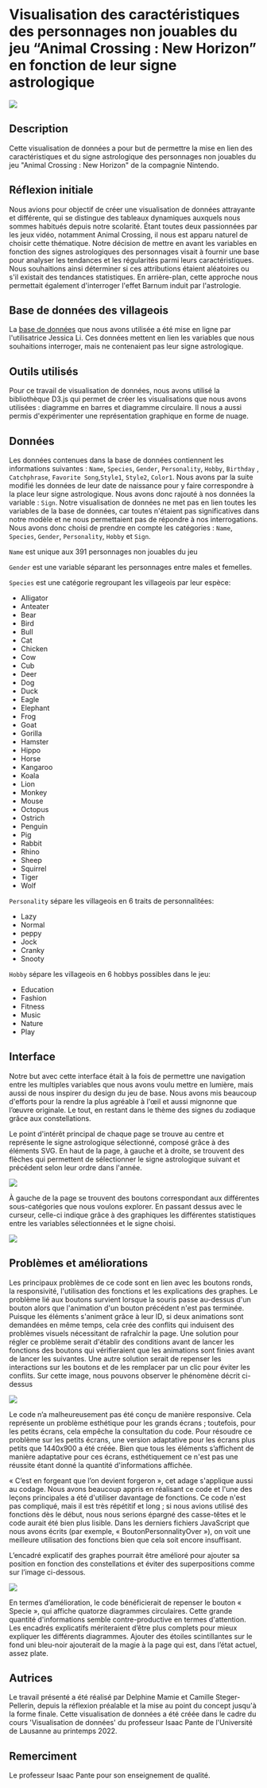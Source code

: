 # Visualisation des caractéristiques des personnages non jouables du jeu “Animal Crossing : New Horizon” en fonction de leur signe astrologique

![](assets/ReadMe/Pic1.png)

## Description
Cette visualisation de données a pour but de permettre la mise en lien des caractéristiques et du signe astrologique des personnages non jouables du jeu "Animal Crossing : New Horizon" de la compagnie Nintendo. 

## Réflexion initiale
Nous avions pour objectif de créer une visualisation de données attrayante et différente, qui se distingue des tableaux dynamiques auxquels nous sommes habitués depuis notre scolarité. Étant toutes deux passionnées par les jeux vidéo, notamment Animal Crossing, il nous est apparu naturel de choisir cette thématique. Notre décision de mettre en avant les variables en fonction des signes astrologiques des personnages visait à fournir une base pour analyser les tendances et les régularités parmi leurs caractéristiques. Nous souhaitions ainsi déterminer si ces attributions étaient aléatoires ou s'il existait des tendances statistiques. En arrière-plan, cette approche nous permettait également d'interroger l'effet Barnum induit par l'astrologie.

## Base de données des villageois
La [base de données](https://www.kaggle.com/datasets/jessicali9530/animal-crossing-new-horizons-nookplaza-dataset?select=villagers.csv) que nous avons utilisée a été mise en ligne par l'utilisatrice Jessica Li. Ces données mettent en lien les variables que nous souhaitions interroger, mais ne contenaient pas leur signe astrologique. 

## Outils utilisés
Pour ce travail de visualisation de données, nous avons utilisé la bibliothèque D3.js qui permet de créer les visualisations que nous avons utilisées : diagramme en barres et diagramme circulaire. Il nous a aussi permis d'expérimenter une représentation graphique en forme de nuage.

## Données
Les données contenues dans la base de données contiennent les informations suivantes : `Name`, `Species`, `Gender`, `Personality`, `Hobby`, `Birthday` , `Catchphrase`, `Favorite Song`,`Style1`, `Style2`, `Color1`.
Nous avons par la suite modifié les données de leur date de naissance pour y faire correspondre à la place leur signe astrologique. Nous avons donc rajouté à nos données la variable : `Sign`. 
Notre visualisation de données ne met pas en lien toutes les variables de la base de données, car toutes n'étaient pas significatives dans notre modèle et ne nous permettaient pas de répondre à nos interrogations. Nous avons donc choisi de prendre en compte les catégories : `Name`, `Species`, `Gender`, `Personality`, `Hobby` et `Sign`.

`Name` est unique aux 391 personnages non jouables du jeu

`Gender` est une variable séparant les personnages entre males et femelles.

`Species` est une catégorie regroupant les villageois par leur espèce:

  - Alligator
  - Anteater
  - Bear
  - Bird
  - Bull
  - Cat
  - Chicken
  - Cow
  - Cub
  - Deer
  - Dog
  - Duck
  - Eagle
  - Elephant
  - Frog
  - Goat
  - Gorilla
  - Hamster
  - Hippo
  - Horse
  - Kangaroo
  - Koala
  - Lion
  - Monkey
  - Mouse
  - Octopus
  - Ostrich
  - Penguin
  - Pig
  - Rabbit
  - Rhino
  - Sheep
  - Squirrel
  - Tiger
  - Wolf

`Personality` sépare les villageois en 6 traits de personnalitées:
  - Lazy
  - Normal
  - peppy
  - Jock
  - Cranky
  - Snooty

`Hobby` sépare les villageois en 6 hobbys possibles dans le jeu:
  - Education
  - Fashion
  - Fitness
  - Music
  - Nature
  - Play

## Interface
Notre but avec cette interface était à la fois de permettre une navigation entre les multiples variables que nous avons voulu mettre en lumière, mais aussi de nous inspirer du design du jeu de base. Nous avons mis beaucoup d'efforts pour la rendre la plus agréable à l'œil et aussi mignonne que l’œuvre originale. Le tout, en restant dans le thème des signes du zodiaque grâce aux constellations.

Le point d'intérêt principal de chaque page se trouve au centre et représente le signe astrologique sélectionné, composé grâce à des éléments SVG. En haut de la page, à gauche et à droite, se trouvent des flèches qui permettent de sélectionner le signe astrologique suivant et précédent selon leur ordre dans l'année.

![](assets/ReadMe/Gif1.gif)

À gauche de la page se trouvent des boutons correspondant aux différentes sous-catégories que nous voulons explorer. En passant dessus avec le curseur, celle-ci indique grâce à des graphiques les différentes statistiques entre les variables sélectionnées et le signe choisi.

![](assets/ReadMe/Gif2.gif)

## Problèmes et améliorations 

Les principaux problèmes de ce code sont en lien avec les boutons ronds, la responsivité, l'utilisation des fonctions et les explications des graphes.
Le problème lié aux boutons survient lorsque la souris passe au-dessus d'un bouton alors que l'animation d'un bouton précédent n'est pas terminée. Puisque les éléments s'animent grâce à leur ID, si deux animations sont demandées en même temps, cela crée des conflits qui induisent des problèmes visuels nécessitant de rafraîchir la page.
Une solution pour régler ce problème serait d'établir des conditions avant de lancer les fonctions des boutons qui vérifieraient que les animations sont finies avant de lancer les suivantes. Une autre solution serait de repenser les interactions sur les boutons et de les remplacer par un clic pour éviter les conflits.
Sur cette image, nous pouvons observer le phénomène décrit ci-dessus 

![](assets/ReadMe/Issue1.png)
 
Le code n’a malheureusement pas été conçu de manière responsive. Cela représente un problème esthétique pour les grands écrans ; toutefois, pour les petits écrans, cela empêche la consultation du code. Pour résoudre ce problème sur les petits écrans, une version adaptative pour les écrans plus petits que 1440x900 a été créée. Bien que tous les éléments s’affichent de manière adaptative pour ces écrans, esthétiquement ce n'est pas une réussite étant donné la quantité d'informations affichée.

« C’est en forgeant que l’on devient forgeron », cet adage s'applique aussi au codage. Nous avons beaucoup appris en réalisant ce code et l'une des leçons principales a été d'utiliser davantage de fonctions. Ce code n'est pas compliqué, mais il est très répétitif et long ; si nous avions utilisé des fonctions dès le début, nous nous serions épargné des casse-têtes et le code aurait été bien plus lisible. Dans les derniers fichiers JavaScript que nous avons écrits (par exemple, « BoutonPersonnalityOver »), on voit une meilleure utilisation des fonctions bien que cela soit encore insuffisant.

L’encadré explicatif des graphes pourrait être amélioré pour ajouter sa position en fonction des constellations et éviter des superpositions comme sur l’image ci-dessous.

![](assets/ReadMe/Issue2.png) 

En termes d’amélioration, le code bénéficierait de repenser le bouton « Specie », qui affiche quatorze diagrammes circulaires. Cette grande quantité d'informations semble contre-productive en termes d'attention. Les encadrés explicatifs mériteraient d’être plus complets pour mieux expliquer les différents diagrammes. Ajouter des étoiles scintillantes sur le fond uni bleu-noir ajouterait de la magie à la page qui est, dans l’état actuel, assez plate.

## Autrices
Le travail présenté a été réalisé par Delphine Mamie et Camille Steger-Pellerin, depuis la réflexion préalable et la mise au point du concept jusqu'à la forme finale. Cette visualisation de données a été créée dans le cadre du cours 'Visualisation de données' du professeur Isaac Pante de l'Université de Lausanne au printemps 2022.

## Remerciment
Le professeur Isaac Pante pour son enseignement de qualité.

